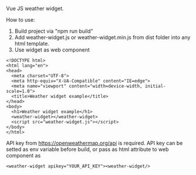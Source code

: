 Vue JS weather widget.

How to use:

1. Build project via "npm run build"
2. Add weather-widget.js or weather-widget.min.js from dist folder into any html template.
3. Use widget as web component 
```
<!DOCTYPE html>
<html lang="en">
<head>
  <meta charset="UTF-8">
  <meta http-equiv="X-UA-Compatible" content="IE=edge">
  <meta name="viewport" content="width=device-width, initial-scale=1.0">
  <title>Weather widget example</title>
</head>
<body>
  <h1>Weather widget example</h1>
  <weather-widget></weather-widget>
  <script src="weather-widget.js"></script>
</body>
</html>
```

API key from https://openweathermap.org/api is required. API key can be setted as env variable before build, or pass as html attribute to web component as
```
<weather-widget apikey="YOUR_API_KEY"><weather-widget/>
```
